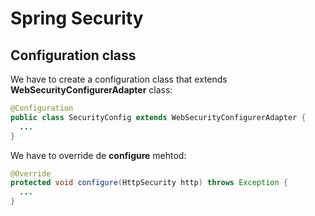 # Spring Security

## Configuration class

We have to create a configuration class that extends **WebSecurityConfigurerAdapter** class:

```java
@Configuration
public class SecurityConfig extends WebSecurityConfigurerAdapter {
  ...
}
```

We have to override de **configure** mehtod:

```java
@Override
protected void configure(HttpSecurity http) throws Exception {
  ...
}
```
